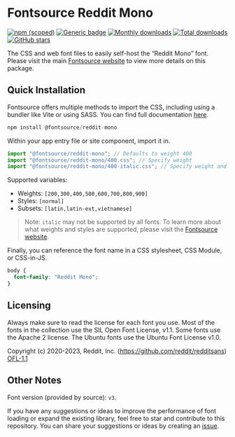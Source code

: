 # Fontsource Reddit Mono

[![npm (scoped)](https://img.shields.io/npm/v/@fontsource/reddit-mono?color=brightgreen)](https://www.npmjs.com/package/@fontsource/reddit-mono) [![Generic badge](https://img.shields.io/badge/fontsource-passing-brightgreen)](https://github.com/fontsource/fontsource) [![Monthly downloads](https://badgen.net/npm/dm/@fontsource/reddit-mono)](https://github.com/fontsource/fontsource) [![Total downloads](https://badgen.net/npm/dt/@fontsource/reddit-mono)](https://github.com/fontsource/fontsource) [![GitHub stars](https://img.shields.io/github/stars/fontsource/fontsource.svg?style=social&label=Star)](https://github.com/fontsource/fontsource/stargazers)

The CSS and web font files to easily self-host the “Reddit Mono” font. Please visit the main [Fontsource website](https://fontsource.org/fonts/reddit-mono) to view more details on this package.

## Quick Installation

Fontsource offers multiple methods to import the CSS, including using a bundler like Vite or using SASS. You can find full documentation [here](https://fontsource.org/docs/getting-started/introduction).

```javascript
npm install @fontsource/reddit-mono
```

Within your app entry file or site component, import it in.

```javascript
import "@fontsource/reddit-mono"; // Defaults to weight 400
import "@fontsource/reddit-mono/400.css"; // Specify weight
import "@fontsource/reddit-mono/400-italic.css"; // Specify weight and style
```

Supported variables:
- Weights: `[200,300,400,500,600,700,800,900]`
- Styles: `[normal]`
- Subsets: `[latin,latin-ext,vietnamese]`

> Note: `italic` may not be supported by all fonts. To learn more about what weights and styles are supported, please visit the [Fontsource website](https://fontsource.org/fonts/reddit-mono).

Finally, you can reference the font name in a CSS stylesheet, CSS Module, or CSS-in-JS.

```css
body {
  font-family: "Reddit Mono";
}
```

## Licensing
Always make sure to read the license for each font you use. Most of the fonts in the collection use the SIL Open Font License, v1.1. Some fonts use the Apache 2 license. The Ubuntu fonts use the Ubuntu Font License v1.0.

Copyright (c) 2020-2023, Reddit, Inc. (https://github.com/reddit/redditsans)
[OFL-1.1](https://openfontlicense.org)

## Other Notes
Font version (provided by source): `v3`.

If you have any suggestions or ideas to improve the performance of font loading or expand the existing library, feel free to star and contribute to this repository. You can share your suggestions or ideas by creating an [issue](https://github.com/fontsource/fontsource/issues).